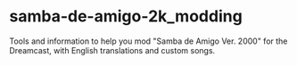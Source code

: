 # samba-de-amigo-2k_modding
Tools and information to help you mod "Samba de Amigo Ver. 2000" for the Dreamcast, with English translations and custom songs.
